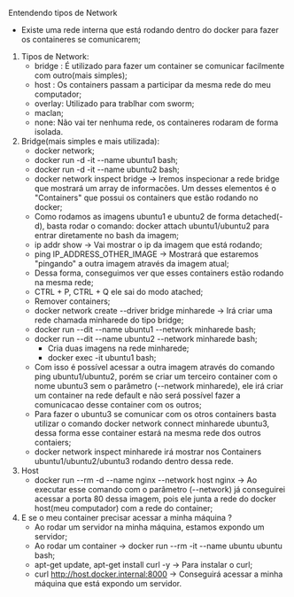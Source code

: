 Entendendo tipos de Network

- Existe uma rede interna que está rodando dentro do docker para fazer os containeres se comunicarem;

1. Tipos de Network:
   - bridge : É utilizado para fazer um container se comunicar facilmente com outro(mais simples);
   - host : Os containers passam a participar da mesma rede do meu computador;
   - overlay: Utilizado para trablhar com sworm;
   - maclan;
   - none: Não vai ter nenhuma rede, os containeres rodaram de forma isolada.
2. Bridge(mais simples e mais utilizada):
   - docker network;
   - docker run -d -it --name ubuntu1 bash;
   - docker run -d -it --name ubuntu2 bash;
   - docker network inspect bridge -> Iremos inspecionar a rede bridge que mostrará um array de informacões.
     Um desses elementos é o "Containers" que possui os containers que estão rodando no docker;
   - Como rodamos as imagens ubuntu1 e ubuntu2 de forma detached(-d), basta rodar o comando:
     docker attach ubuntu1/ubuntu2 para entrar diretamente no bash da imagem;
   - ip addr show -> Vai mostrar o ip da imagem que está rodando;
   - ping IP_ADDRESS_OTHER_IMAGE -> Mostrará que estaremos "pingando" a outra imagem através da imagem atual;
   - Dessa forma, conseguimos ver que esses containers estão rodando na mesma rede;
   - CTRL + P, CTRL + Q ele sai do modo atached;
   - Remover containers;
   - docker network create --driver bridge minharede -> Irá criar uma rede chamada minharede do tipo bridge;
   - docker run --dit --name ubuntu1 --network minharede bash;
   - docker run --dit --name ubuntu2 --network minharede bash;
     - Cria duas imagens na rede minharede;
     - docker exec -it ubuntu1 bash;
   - Com isso é possível acessar a outra imagem através do comando ping ubuntu1/ubuntu2, porém se criar um terceiro container com o nome ubuntu3 sem o parâmetro (--network minharede), ele irá criar um container na rede default e não será possível fazer a comunicacao desse container com os outros;
   - Para fazer o ubuntu3 se comunicar com os otros containers basta utilizar o comando docker network connect minharede ubuntu3, dessa forma esse container estará na mesma rede dos outros contaiers;
   - docker network inspect minharede irá mostrar nos Containers ubuntu1/ubuntu2/ubuntu3 rodando dentro dessa rede.
3. Host
   - docker run --rm -d --name nginx --network host nginx -> Ao executar esse comando com o parâmetro (--network) já conseguirei acessar a porta 80 dessa imagem, pois ele junta a rede do docker host(meu computador) com a rede do container;
4. E se o meu container precisar acessar a minha máquina ?
   - Ao rodar um servidor na minha máquina, estamos expondo um servidor;
   - Ao rodar um container -> docker run --rm -it --name ubuntu ubuntu bash;
   - apt-get update, apt-get install curl -y -> Para instalar o curl;
   - curl http://host.docker.internal:8000 -> Conseguirá acessar a minha máquina que está expondo um servidor.
